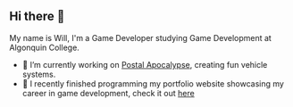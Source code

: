 ## Hi there 👋
My name is Will, I'm a Game Developer studying Game Development at Algonquin College.
- 🔭 I’m currently working on [Postal Apocalypse](https://pixelparcel.wixsite.com/home), creating fun vehicle systems.
- 🌱 I recently finished programming my portfolio website showcasing my career in game development, check it out [here](https://willgauvin.com)
<!--
**WillyGauvin/WillyGauvin** is a ✨ _special_ ✨ repository because its `README.md` (this file) appears on your GitHub profile.

Here are some ideas to get you started:

- 🔭 I’m currently working on ...
- 🌱 I’m currently learning ...
- 👯 I’m looking to collaborate on ...
- 🤔 I’m looking for help with ...
- 💬 Ask me about ...
- 📫 How to reach me: ...
- 😄 Pronouns: ...
- ⚡ Fun fact: ...
-->
